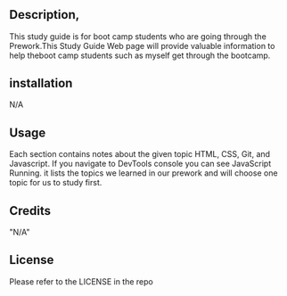 # <Prework Study Guide Webpage>

## Description,

This study guide is for boot camp students who are going through the Prework.This Study Guide Web page will provide valuable information to help theboot camp students such as myself get through the bootcamp.

## installation

 N/A

## Usage

 Each section contains notes about the given topic HTML, CSS, Git, and Javascript. If you navigate to DevTools console you can see JavaScript Running. it lists the topics we learned in our prework and will choose one topic for us to study first.

## Credits 

"N/A"

## License

Please refer to the LICENSE in the repo